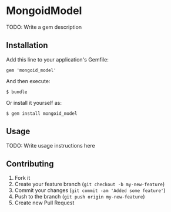 # MongoidModel

TODO: Write a gem description

## Installation

Add this line to your application's Gemfile:

    gem 'mongoid_model'

And then execute:

    $ bundle

Or install it yourself as:

    $ gem install mongoid_model

## Usage

TODO: Write usage instructions here

## Contributing

1. Fork it
2. Create your feature branch (`git checkout -b my-new-feature`)
3. Commit your changes (`git commit -am 'Added some feature'`)
4. Push to the branch (`git push origin my-new-feature`)
5. Create new Pull Request
